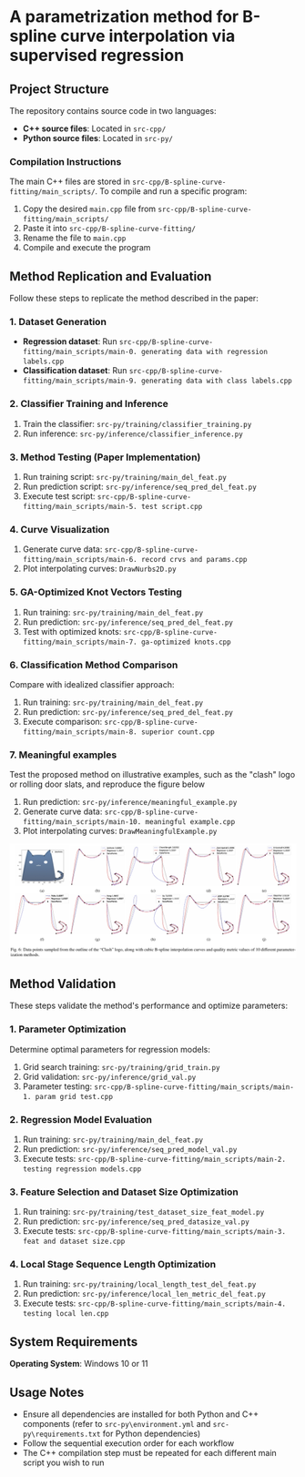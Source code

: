 # A parametrization method for B-spline curve interpolation via supervised regression

## Project Structure

The repository contains source code in two languages:
- **C++ source files**: Located in `src-cpp/`
- **Python source files**: Located in `src-py/`

### Compilation Instructions

The main C++ files are stored in `src-cpp/B-spline-curve-fitting/main_scripts/`. To compile and run a specific program:

1. Copy the desired `main.cpp` file from `src-cpp/B-spline-curve-fitting/main_scripts/`
2. Paste it into `src-cpp/B-spline-curve-fitting/`
3. Rename the file to `main.cpp`
4. Compile and execute the program

## Method Replication and Evaluation

Follow these steps to replicate the method described in the paper:

### 1. Dataset Generation
- **Regression dataset**: Run `src-cpp/B-spline-curve-fitting/main_scripts/main-0. generating data with regression labels.cpp`
- **Classification dataset**: Run `src-cpp/B-spline-curve-fitting/main_scripts/main-9. generating data with class labels.cpp`

### 2. Classifier Training and Inference
1. Train the classifier: `src-py/training/classifier_training.py`
2. Run inference: `src-py/inference/classifier_inference.py`

### 3. Method Testing (Paper Implementation)
1. Run training script: `src-py/training/main_del_feat.py`
2. Run prediction script: `src-py/inference/seq_pred_del_feat.py`
3. Execute test script: `src-cpp/B-spline-curve-fitting/main_scripts/main-5. test script.cpp`

### 4. Curve Visualization
1. Generate curve data: `src-cpp/B-spline-curve-fitting/main_scripts/main-6. record crvs and params.cpp`
2. Plot interpolating curves: `DrawNurbs2D.py`

### 5. GA-Optimized Knot Vectors Testing
1. Run training: `src-py/training/main_del_feat.py`
2. Run prediction: `src-py/inference/seq_pred_del_feat.py`
3. Test with optimized knots: `src-cpp/B-spline-curve-fitting/main_scripts/main-7. ga-optimized knots.cpp`

### 6. Classification Method Comparison
Compare with idealized classifier approach:
1. Run training: `src-py/training/main_del_feat.py`
2. Run prediction: `src-py/inference/seq_pred_del_feat.py`
3. Execute comparison: `src-cpp/B-spline-curve-fitting/main_scripts/main-8. superior count.cpp`

### 7. Meaningful examples
Test the proposed method on illustrative examples, such as the "clash" logo or rolling door slats, and reproduce the figure below
1. Run prediction: `src-py/inference/meaningful_example.py`
2. Generate curve data: `src-cpp/B-spline-curve-fitting/main_scripts/main-10. meaningful example.cpp`
3. Plot interpolating curves: `DrawMeaningfulExample.py`

![Local Image](./clash-interpolation.jpeg "clash")

## Method Validation

These steps validate the method's performance and optimize parameters:

### 1. Parameter Optimization
Determine optimal parameters for regression models:
1. Grid search training: `src-py/training/grid_train.py`
2. Grid validation: `src-py/inference/grid_val.py`
3. Parameter testing: `src-cpp/B-spline-curve-fitting/main_scripts/main-1. param grid test.cpp`

### 2. Regression Model Evaluation
1. Run training: `src-py/training/main_del_feat.py`
2. Run prediction: `src-py/inference/seq_pred_model_val.py`
3. Execute tests: `src-cpp/B-spline-curve-fitting/main_scripts/main-2. testing regression models.cpp`

### 3. Feature Selection and Dataset Size Optimization
1. Run training: `src-py/training/test_dataset_size_feat_model.py`
2. Run prediction: `src-py/inference/seq_pred_datasize_val.py`
3. Execute tests: `src-cpp/B-spline-curve-fitting/main_scripts/main-3. feat and dataset size.cpp`

### 4. Local Stage Sequence Length Optimization
1. Run training: `src-py/training/local_length_test_del_feat.py`
2. Run prediction: `src-py/inference/local_len_metric_del_feat.py`
3. Execute tests: `src-cpp/B-spline-curve-fitting/main_scripts/main-4. testing local len.cpp`

## System Requirements
**Operating System**: Windows 10 or 11

## Usage Notes

- Ensure all dependencies are installed for both Python and C++ components (refer to `src-py\environment.yml` and `src-py\requirements.txt` for Python dependencies)
- Follow the sequential execution order for each workflow
- The C++ compilation step must be repeated for each different main script you wish to run